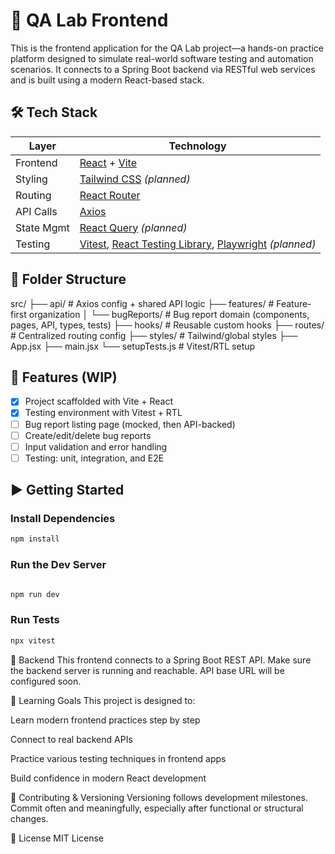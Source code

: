 # 🧪 QA Lab Frontend

This is the frontend application for the QA Lab project—a hands-on practice platform designed to simulate real-world software testing and automation scenarios. It connects to a Spring Boot backend via RESTful web services and is built using a modern React-based stack.

## 🛠️ Tech Stack

| Layer      | Technology                                                                                                                              |
| ---------- | --------------------------------------------------------------------------------------------------------------------------------------- |
| Frontend   | [React](https://react.dev/) + [Vite](https://vitejs.dev/)                                                                               |
| Styling    | [Tailwind CSS](https://tailwindcss.com/) _(planned)_                                                                                    |
| Routing    | [React Router](https://reactrouter.com/)                                                                                                |
| API Calls  | [Axios](https://axios-http.com/)                                                                                                        |
| State Mgmt | [React Query](https://tanstack.com/query) _(planned)_                                                                                   |
| Testing    | [Vitest](https://vitest.dev/), [React Testing Library](https://testing-library.com/), [Playwright](https://playwright.dev/) _(planned)_ |

## 📁 Folder Structure

src/
├── api/ # Axios config + shared API logic
├── features/ # Feature-first organization
│ └── bugReports/ # Bug report domain (components, pages, API, types, tests)
├── hooks/ # Reusable custom hooks
├── routes/ # Centralized routing config
├── styles/ # Tailwind/global styles
├── App.jsx
├── main.jsx
└── setupTests.js # Vitest/RTL setup

## 🧩 Features (WIP)

- [x] Project scaffolded with Vite + React
- [x] Testing environment with Vitest + RTL
- [ ] Bug report listing page (mocked, then API-backed)
- [ ] Create/edit/delete bug reports
- [ ] Input validation and error handling
- [ ] Testing: unit, integration, and E2E

## ▶️ Getting Started

### Install Dependencies

```bash
npm install

```

### Run the Dev Server

```bash

npm run dev

```

### Run Tests

```bash
npx vitest

```

🔗 Backend
This frontend connects to a Spring Boot REST API. Make sure the backend server is running and reachable. API base URL will be configured soon.

📌 Learning Goals
This project is designed to:

Learn modern frontend practices step by step

Connect to real backend APIs

Practice various testing techniques in frontend apps

Build confidence in modern React development

🧠 Contributing & Versioning
Versioning follows development milestones. Commit often and meaningfully, especially after functional or structural changes.

📄 License
MIT License
